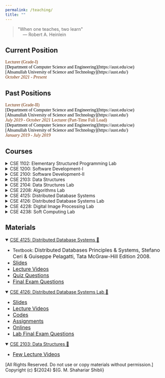 ```yaml
---
permalink: /teaching/
title: ""
---
```


> <p>"When one teaches, two learn" <br> &nbsp;&nbsp;&nbsp; ― Robert A. Heinlein</p>
 

## Current Position
<!-- Senior Lecturer -->
<span style="font-family:Trebuchet MS; color:black;">
<span style="color:#6E2C00">Lecturer (Grade-I)</span><br/>
[Department of Computer Science and Engineering](https://aust.edu/cse)<br/>
[Ahsanullah University of Science and Technology](https://aust.edu/)<br/>
<span style="color:#6E2C00"><em>October 2021 - Present</em></span>
</span>

## Past Positions
<!-- Lecturer -->
<span style="font-family:Trebuchet MS; color:black;">
<span style="color:#6E2C00">Lecturer (Grade-II)</span><br/>
[Department of Computer Science and Engineering](https://aust.edu/cse)<br/>
[Ahsanullah University of Science and Technology](https://aust.edu/)<br/>
<span style="color:#6E2C00"><em>July 2019 - October 2021</em></span>
</span>

<!-- Part Time -->
<span style="font-family:Trebuchet MS; color:black;">
<span style="color:#6E2C00">Lecturer (Part-Time Full Load)</span><br/>
[Department of Computer Science and Engineering](https://aust.edu/cse)<br/>
[Ahsanullah University of Science and Technology](https://aust.edu/)<br/>
<span style="color:#6E2C00"><em>January 2019 - July 2019</em></span>
</span>

## Courses
<details>
<summary>CSE 1102: Elementary Structured Programming Lab</summary>
<span style="color:green"><font size="3"><ins>Conducted in Fall 2021</ins></font></span><br>
<span style="text-align:justify; color:black; display:block;">
<font size="3">
<strong>Syllabus</strong>: Basic programming concepts and notations; Variables, Constants, Data types;
Input and Output Statements; Control Structures; Functions and Subroutines;
Processing Structured data: Arrays, Strings, Records, Pointers, Structures and
Linked lists.
</font>
</span><br>
</details>

<details>
<summary>CSE 1200: Software Development-I</summary>
<span style="color:green"><font size="3"><ins>Conducted in Fall 2018 | Spring 2021</ins></font></span><br>
<span style="text-align:justify; color:black; display:block;">
<font size="3">
<strong>Syllabus</strong>: Students will develop software in groups or individually using a structured
programming language with special emphasis on higher features like strings, files,
sound and graphics.
</font>
</span><br>
</details>

<details>
<summary>CSE 2100: Software Development-II</summary>
<span style="color:green"><font size="3"><ins>Conducted in Fall 2018</ins></font></span><br>
<span style="text-align:justify; color:black; display:block;">
<font size="3">
<strong>Syllabus</strong>: Students will develop software in groups or individually using an object
oriented programming language.
</font>
</span><br>
</details>

<details>
<summary>CSE 2103: Data Structures</summary>
<span style="color:green"><font size="3"><ins>Conducted in Spring 2022</ins></font></span><br>
<span style="text-align:justify; color:black; display:block;">
<font size="3">
<strong>Syllabus</strong>: Basic concepts: Data structure notation, search and efficiency; Elementary data
objects: Logical values, Integers and Packed words; Common data structures:
Arrays, Lists (Sublists and recursive lists, Circular lists and Orthogonal lists);
Stacks, Queues and Graphs (Binary Tree and Threaded Tree); Applications of
data structures: Sorting, Searching, Hashing; Solving Computational problems.
</font>
</span><br>
</details>

<details>
<summary>CSE 2104: Data Structures Lab</summary>
<span style="color:green"><font size="3"><ins>Conducted in Fall 2018 | Spring 2021 | Spring 2022</ins></font></span><br>
<span style="text-align:justify; color:black; display:block;">
<font size="3">
<strong>Syllabus</strong>: Laboratory works based on CSE 2103.
</font>
</span><br>
</details>

<details>
<summary>CSE 2208: Algorithms Lab</summary>
<span style="color:green"><font size="3"><ins>Conducted in Fall 2018 | Fall 2019 | Fall 2020</ins></font></span><br>
<span style="text-align:justify; color:black; display:block;">
<font size="3">
<strong>Syllabus</strong>: Laboratory works based on Algorithmic Complexity Analysis; Methods for the design of efficient algorithms:
Divide and Conquer, Greedy method, Dynamic programming, Backtracking,
Branch and Bound, Polynomial evaluation, Lower bound theory, Intractable
problems.
</font>
</span><br>
</details>

<details>
<summary>CSE 4125: Distributed Database Systems</summary>
<span style="color:green"><font size="3"><ins>Conducted in Spring 2019 | Fall 2019 | Spring 2020 | Fall 2020 | Spring 2021 | Fall 2021</ins></font></span><br>
<span style="text-align:justify; color:black; display:block;">
<font size="3">
<strong>Syllabus</strong>: Introduction: Overview of advanced methods and technologies for storage,
maintenance and access of large datasets with high dimensional data; Distributed
database systems: Distribution transparency, Data Fragmentation, Distributed
query processing and optimization, Transaction management, Concurrency
control, Data recovery and Replication, Data center management; Elements of
Data Warehousing: Multidimensional data models and data cubes, Granularity and
partitioning of data, Integration of large bodies of data, Knowledge discovery and
pattern recognition in big datasets; Implementation of client-server DBMS and
distributed systems; Security aspects for large database systems.
</font>
</span><br>
</details>

<details>
<summary>CSE 4126: Distributed Database Systems Lab</summary>
<span style="color:green"><font size="3"><ins>Conducted in Spring 2019 | Fall 2019 | Spring 2020 | Fall 2020 | Spring 2021 | Fall 2021</ins></font></span><br>
<span style="text-align:justify; color:black; display:block;">
<font size="3">
<strong>Syllabus</strong>: Laboratory works based on CSE 4125.
</font>
</span><br>
</details>

<details>
<summary>CSE 4228: Digital Image Processing Lab</summary>
<span style="color:green"><font size="3"><ins>Conducted in Spring 2019 | Fall 2019</ins></font></span><br>
<span style="text-align:justify; color:black; display:block;">
<font size="3">
<strong>Syllabus</strong>: Laboratory works based on Digital image representation and acquisition; Survey of modern techniques for
image analysis, processing and enhancement. Two dimensional system and
transform theory; Sampling, linear and non-linear filtering, feature extraction,
compression and coding, imaging systems.
</font>
</span><br>
</details>

<details>
<summary>CSE 4238: Soft Computing Lab</summary>
<span style="color:green"><font size="3"><ins>Conducted in Spring 2022</ins></font></span><br>
<span style="text-align:justify; color:black; display:block;">
<font size="3">
<strong>Syllabus</strong>: Laboratory works based on Aims and constituents of soft computing. Fuzzy sets and logic: Concepts and
properties of fuzzy sets; Mathematical & logical implications of fuzzy sets; Fuzzy
relations; Applications of fuzzy sets in information processing, decision making and
control systems. Artificial neural networks: Underlying ideas and concepts of
artificial neural networks; Feed-Forward, Recurrent and other types of artificial
neural networks. Probabilistic reasoning: Bayesian inference models and Bayesian
networks; Dempster – Shafer theory; Probabilistic decision support systems.
Genetic algorithms: Underlying principles and fundamental operators of genetic
algorithms; Searching based on genetic algorithms; Genetic algorithm based
optimization, learning and control. Introduction to various neuro-fuzzy-probabilistic-
genetic combined approaches to computing applications.
</font>
</span><br>
</details>


## Materials
<details open>
	<summary><ins>CSE 4125: Distributed Database Systems 📂</ins></summary>
	<ul>
		<li> Textbook: <font size="3">Distributed Databases Principles & Systems, Stefano Ceri & Guiseppe Pelagatti, Tata McGraw-Hill Edition 2008.</font></li>
		<li> <a href="https://shahariar-shibli.github.io/files/CSE4125/Slides/4125Slides.zip"><font size="3">Slides</font></a> </li>
		<li> <a href="https://www.youtube.com/playlist?list=PLT6AzfnuOJTVZFarglEnwa_OM28j3MSJu"><font size="3">Lecture Videos</font></a> </li>
		<li> <a href="https://shahariar-shibli.github.io/files/CSE4125/Quiz/4125Quiz.zip"><font size="3">Quiz Questions</font></a> </li>
		<li> <a href="https://shahariar-shibli.github.io/files/CSE4125/Final/4125Final.zip"><font size="3">Final Exam Questions</font></a> </li>
	</ul>
</details> 

<details open>
	<summary><ins>CSE 4126: Distributed Database Systems Lab 📂</ins></summary>
	<ul>
		<li> <a href="https://shahariar-shibli.github.io/files/CSE4126/Slides/4126Slides.zip"><font size="3">Slides</font></a> </li>
		<li> <a href="https://www.youtube.com/playlist?list=PLT6AzfnuOJTXPNs16-zlqje8dELp1l4-O"><font size="3">Lecture Videos</font></a> </li>
		<li> <a href="https://shahariar-shibli.github.io/files/CSE4126/Codes/4126Codes.zip"><font size="3">Codes</font></a> </li>
		<li> <a href="https://shahariar-shibli.github.io/files/CSE4126/Assignments/4126Assignments.zip"><font size="3">Assignments</font></a> </li>
		<li> <a href="https://shahariar-shibli.github.io/files/CSE4126/Onlines/4126Onlines.zip"><font size="3">Onlines</font></a> </li>
		<li> <a href="https://shahariar-shibli.github.io/files/CSE4126/LabFinal/4126Final.zip"><font size="3">Lab Final Exam Questions</font></a> </li>
	</ul>
</details> 

<details open>
	<summary><ins>CSE 2103: Data Structures 📂</ins></summary>
	<ul>
		<li> <a href="https://www.youtube.com/playlist?list=PLT6AzfnuOJTWqQqDnpJcWY4xarZxolZ3n"><font size="3">Few Lecture Videos</font></a></li>
	</ul>
</details> 

[All Rights Reserved. Do not use or copy materials without permission.] 
Copyright (c) ${2024} ${G. M. Shahariar Shibli}


